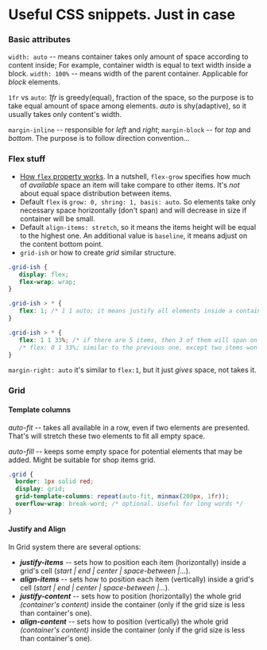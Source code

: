# Useful CSS snippets. Just in case

### Basic attributes
`width: auto` -- means container takes only amount of space according to content inside; For example, container width is equal to text width inside a block.
`width: 100%` -- means width of the parent container. Applicable for _block_ elements.

`1fr` vs `auto`: _1fr_ is greedy(equal), fraction of the space, so the purpose is to take equal amount of space among elements. _auto_ is shy(adaptive), so it usually takes only content's width.

`margin-inline` -- responsible for _left_ and _right_; `margin-block` -- for _top_ and _bottom_. The purpose is to follow direction convention...

### Flex stuff

* [How `flex` property works](https://ishadeed.com/article/css-flex-property/). In a nutshell, `flex-grow` specifies how much of _available_ space an item will take compare to other items. It's _not_ about equal space distribution between items.
* Default `flex` is `grow: 0, shring: 1, basis: auto`. So elements take only necessary space horizontally (don't span) and will decrease in size if container will be small.
* Default `align-items: stretch`, so it means the items height will be equal to the highest one. An additional value is `baseline`, it means adjust on the content bottom point.
* `grid-ish` or how to create _grid_ similar structure.
```css
.grid-ish {
   display: flex;
   flex-wrap: wrap;
}

.grid-ish > * {
   flex: 1; /* 1 1 auto; it means justify all elements inside a container equally */
}

.grid-ish > * {
   flex: 1 1 33%; /* if there are 5 items, then 3 of them will span on the first line, the last two will be spanned equally on the next line */
   /* flex: 0 1 33%; similar to the previous one, except two items won't be justified along the line */
}
```

`margin-right: auto` it's similar to `flex:1`, but it just *gives* space, not takes it.

### Grid

#### Template columns
   _auto-fit_ -- takes all available in a row, even if two elements are presented. That's will stretch these two elements to fit all empty space.

   _auto-fill_ -- keeps some empty space for potential elements that may be added. Might be suitable for shop items grid.
```css
.grid {
  border: 1px solid red;
  display: grid;
  grid-template-columns: repeat(auto-fit, minmax(200px, 1fr));
  overflow-wrap: break-word; /* optional. Useful for long words */
}
```

#### Justify and Align
In Grid system there are several options:

* ***justify-items*** -- sets how to position each item (horizontally) inside a grid's cell (_start | end | center | space-between |..._).
* ***align-items*** -- sets how to position each item (vertically) inside a grid's cell (_start | end | center | space-between |..._).
* ***justify-content*** -- sets how to position (horizontally) the whole grid _(container's content)_ inside the container (only if the grid size is less than container's one).
* ***align-content*** -- sets how to position (vertically) the whole grid _(container's content)_ inside the container (only if the grid size is less than container's one).
